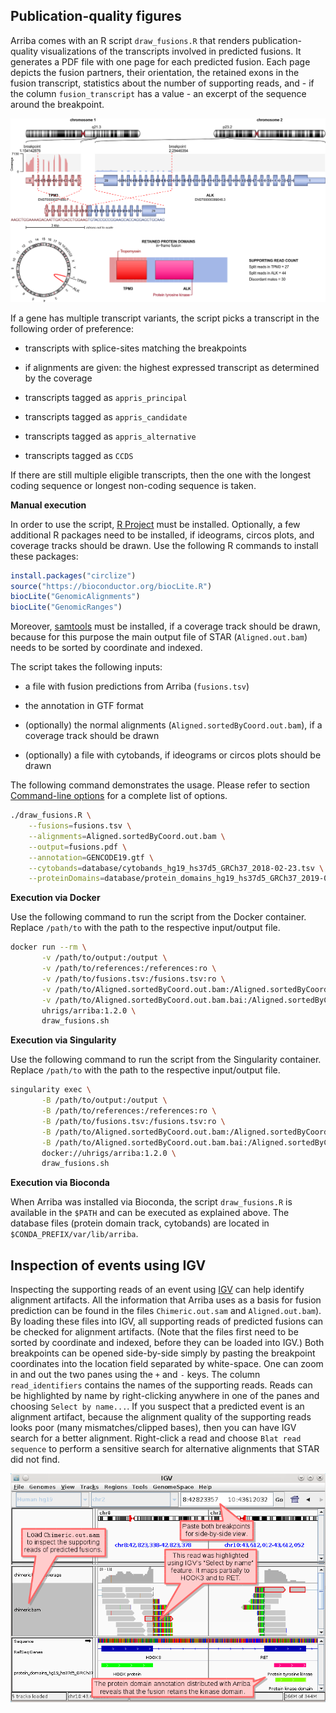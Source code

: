 Publication-quality figures
---------------------------

Arriba comes with an R script `draw_fusions.R` that renders publication-quality visualizations of the transcripts involved in predicted fusions. It generates a PDF file with one page for each predicted fusion. Each page depicts the fusion partners, their orientation, the retained exons in the fusion transcript, statistics about the number of supporting reads, and - if the column `fusion_transcript` has a value - an excerpt of the sequence around the breakpoint.

![Example fusion figure](draw-fusions-example.png)

If a gene has multiple transcript variants, the script picks a transcript in the following order of preference:

- transcripts with splice-sites matching the breakpoints

- if alignments are given: the highest expressed transcript as determined by the coverage

- transcripts tagged as `appris_principal`

- transcripts tagged as `appris_candidate`

- transcripts tagged as `appris_alternative`

- transcripts tagged as `CCDS`

If there are still multiple eligible transcripts, then the one with the longest coding sequence or longest non-coding sequence is taken.

**Manual execution**

In order to use the script, [R Project](http://r-project.org/) must be installed. Optionally, a few additional R packages need to be installed, if ideograms, circos plots, and coverage tracks should be drawn. Use the following R commands to install these packages:

```R
install.packages("circlize")
source("https://bioconductor.org/biocLite.R")
biocLite("GenomicAlignments")
biocLite("GenomicRanges")
```

Moreover, [samtools](http://www.htslib.org/) must be installed, if a coverage track should be drawn, because for this purpose the main output file of STAR (`Aligned.out.bam`) needs to be sorted by coordinate and indexed.

The script takes the following inputs:

- a file with fusion predictions from Arriba (`fusions.tsv`)

- the annotation in GTF format

- (optionally) the normal alignments (`Aligned.sortedByCoord.out.bam`), if a coverage track should be drawn

- (optionally) a file with cytobands, if ideograms or circos plots should be drawn

The following command demonstrates the usage. Please refer to section [Command-line options](command-line-options.md#draw_fusionsr) for a complete list of options.

```bash
./draw_fusions.R \
    --fusions=fusions.tsv \
    --alignments=Aligned.sortedByCoord.out.bam \
    --output=fusions.pdf \
    --annotation=GENCODE19.gtf \
    --cytobands=database/cytobands_hg19_hs37d5_GRCh37_2018-02-23.tsv \
    --proteinDomains=database/protein_domains_hg19_hs37d5_GRCh37_2019-07-05.gff3
```

**Execution via Docker**

Use the following command to run the script from the Docker container. Replace `/path/to` with the path to the respective input/output file.

```bash
docker run --rm \
       -v /path/to/output:/output \
       -v /path/to/references:/references:ro \
       -v /path/to/fusions.tsv:/fusions.tsv:ro \
       -v /path/to/Aligned.sortedByCoord.out.bam:/Aligned.sortedByCoord.out.bam:ro \
       -v /path/to/Aligned.sortedByCoord.out.bam.bai:/Aligned.sortedByCoord.out.bam.bai:ro \
       uhrigs/arriba:1.2.0 \
       draw_fusions.sh
```

**Execution via Singularity**

Use the following command to run the script from the Singularity container. Replace `/path/to` with the path to the respective input/output file.

```bash
singularity exec \
       -B /path/to/output:/output \
       -B /path/to/references:/references:ro \
       -B /path/to/fusions.tsv:/fusions.tsv:ro \
       -B /path/to/Aligned.sortedByCoord.out.bam:/Aligned.sortedByCoord.out.bam:ro \
       -B /path/to/Aligned.sortedByCoord.out.bam.bai:/Aligned.sortedByCoord.out.bam.bai:ro \
       docker://uhrigs/arriba:1.2.0 \
       draw_fusions.sh
```

**Execution via Bioconda**

When Arriba was installed via Bioconda, the script `draw_fusions.R` is available in the `$PATH` and can be executed as explained above. The database files (protein domain track, cytobands) are located in `$CONDA_PREFIX/var/lib/arriba`.

Inspection of events using IGV
------------------------------

Inspecting the supporting reads of an event using [IGV](http://software.broadinstitute.org/software/igv/) can help identify alignment artifacts. All the information that Arriba uses as a basis for fusion prediction can be found in the files `Chimeric.out.sam` and `Aligned.out.bam`). By loading these files into IGV, all supporting reads of predicted fusions can be checked for alignment artifacts. (Note that the files first need to be sorted by coordinate and indexed, before they can be loaded into IGV.) Both breakpoints can be opened side-by-side simply by pasting the breakpoint coordinates into the location field separated by white-space. One can zoom in and out the two panes using the `+` and `-` keys. The column `read_identifiers` contains the names of the supporting reads. Reads can be highlighted by name by right-clicking anywhere in one of the panes and choosing `Select by name...`. If you suspect that a predicted event is an alignment artifact, because the alignment quality of the supporting reads looks poor (many mismatches/clipped bases), then you can have IGV search for a better alignment. Right-click a read and choose `Blat read sequence` to perform a sensitive search for alternative alignments that STAR did not find.

![IGV](igv.png)

